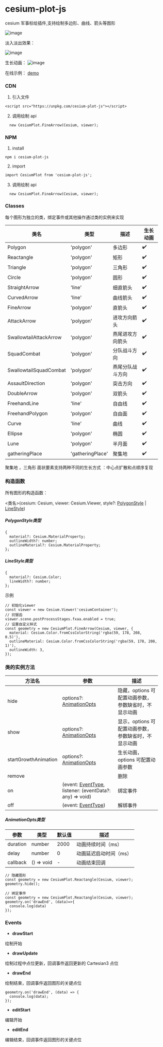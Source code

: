 # cesium-plot-js

cesium 军事标绘插件,支持绘制多边形、曲线、箭头等图形

![image](https://ethan-zf.github.io/cesium-plot-js/examples/banner.png)

淡入淡出效果：

![image](https://ethan-zf.github.io/cesium-plot-js/examples/show-hide-animation.gif)

生长动画：
![image](https://ethan-zf.github.io/cesium-plot-js/examples/attack-arrow-growth.gif)

在线示例： [demo](https://ethan-zf.github.io/cesium-plot-js/examples/index.html)

### CDN

1. 引入文件

```
<script src="https://unpkg.com/cesium-plot-js"></script>
```

2. 调用绘制 api

```
  new CesiumPlot.FineArrow(Cesium, viewer);
```

### NPM

1. install

```
npm i cesium-plot-js
```

2. import

```
import CesiumPlot from 'cesium-plot-js';
```

3. 调用绘制 api

```
  new CesiumPlot.FineArrow(Cesium, viewer);
```

### Classes

每个图形为独立的类，绑定事件或其他操作通过类的实例来实现

| 类名                   | 类型      | 描述             | 生长动画 |
| ---------------------- | --------- | ---------------- | -------- |
| Polygon                | 'polygon' | 多边形           | ✔️       |
| Reactangle             | 'polygon' | 矩形             | ✔️      |
| Triangle               | 'polygon' | 三角形           | ✔️      |
| Circle                 | 'polygon' | 圆形             | ✔️      |
| StraightArrow          | 'line'    | 细直箭头         | ✔️       |
| CurvedArrow            | 'line'    | 曲线箭头         | ✔️       |
| FineArrow              | 'polygon' | 直箭头           | ✔️       |
| AttackArrow            | 'polygon' | 进攻方向箭头     | ✔️       |
| SwallowtailAttackArrow | 'polygon' | 燕尾进攻方向箭头 | ✔️       |
| SquadCombat            | 'polygon' | 分队战斗方向     | ✔️       |
| SwallowtailSquadCombat | 'polygon' | 燕尾分队战斗方向 | ✔️       |
| AssaultDirection       | 'polygon' | 突击方向         | ✔️       |
| DoubleArrow            | 'polygon' | 双箭头           | ✔️       |
| FreehandLine           | 'line'    | 自由线           | ✔️       |
| FreehandPolygon        | 'polygon' | 自由面           | ✔️       |
| Curve                  | 'line'    | 曲线             | ✔️      |
| Ellipse                | 'polygon' | 椭圆             | ✔️      |
| Lune                   | 'polygon' | 半月面           | ✔️      |
| gatheringPlace         | 'gatheringPlace'| 聚集地     | ✔️      |



 聚集地 ，三角形 面状要素支持两种不同的生长方式 ：中心点扩散和点顺序复现 



### 构造函数

所有图形的构造函数：

<类名>(cesium: Cesium, viewer: Cesium.Viewer, style?: [PolygonStyle](#PolygonStyle) | [LineStyle](#LineStyle))

<h5 id='PolygonStyle'>PolygonStyle类型</h5>

```
{
  material?: Cesium.MaterialProperty;
  outlineWidth?: number;
  outlineMaterial?: Cesium.MaterialProperty;
};
```

<h5 id='LineStyle'>LineStyle类型</h5>

```
{
  material?: Cesium.Color;
  lineWidth?: number;
};
```

示例

```
// 初始化viewer
const viewer = new Cesium.Viewer('cesiumContainer');
// 抗锯齿
viewer.scene.postProcessStages.fxaa.enabled = true;
// 设置自定义样式
const geometry = new CesiumPlot.FineArrow(Cesium, viewer, {
  material: Cesium.Color.fromCssColorString('rgba(59, 178, 208, 0.5)'),
  outlineMaterial: Cesium.Color.fromCssColorString('rgba(59, 178, 208, 1)'),
  outlineWidth: 3,
});
```

### 类的实例方法

| 方法名               | 参数                                                                  | 描述                                                 |
| -------------------- | --------------------------------------------------------------------- | ---------------------------------------------------- |
| hide                 | options?: [AnimationOpts](#AnimationOpts)                             | 隐藏，options 可配置动画参数，参数缺省时，不显示动画 |
| show                 | options?: [AnimationOpts](#AnimationOpts)                             | 显示，options 可配置动画参数，参数缺省时，不显示动画 |
| startGrowthAnimation | options?: [AnimationOpts](#AnimationOpts)                             | 生长动画，options 可配置动画参数                     |
| remove               |                                                                       | 删除                                                 |
| on                   | (event: [EventType](#EventType), listener: (eventData?: any) => void) | 绑定事件                                             |
| off                  | (event: [EventType](#EventType))                                      | 解绑事件                                             |

<h5 id='AnimationOpts'>AnimationOpts类型</h5>

| 参数     | 类型       | 默认值 | 描述                   |
| -------- | ---------- | ------ | ---------------------- |
| duration | number     | 2000   | 动画持续时间（ms）     |
| delay    | number     | 0      | 动画延迟启动时间（ms） |
| callback | () => void | -      | 动画结束回调           |

```
// 隐藏图形
const geometry = new CesiumPlot.Reactangle(Cesium, viewer);
geometry.hide();
```

```
// 绑定事件
const geometry = new CesiumPlot.Reactangle(Cesium, viewer);
geometry.on('drawEnd', (data)=>{
  console.log(data)
});
```

<h3 id='EventType'>Events</h3>

- **drawStart**

绘制开始

- **drawUpdate**

绘制过程中点位更新，回调事件返回更新的 Cartesian3 点位

- **drawEnd**

绘制结束，回调事件返回图形的关键点位

```
geometry.on('drawEnd', (data) => {
  console.log(data);
});
```

- **editStart**

编辑开始

- **editEnd**

编辑结束，回调事件返回图形的关键点位
